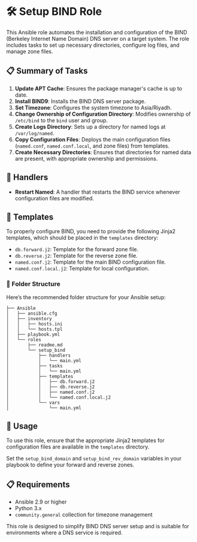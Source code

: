<!-- add all roles in this folder -->

# 🛠️ Setup BIND Role

This Ansible role automates the installation and configuration of the BIND (Berkeley Internet Name Domain) DNS server on a target system. The role includes tasks to set up necessary directories, configure log files, and manage zone files.

## 📋 Summary of Tasks

1. **Update APT Cache**: Ensures the package manager's cache is up to date.
2. **Install BIND9**: Installs the BIND DNS server package.
3. **Set Timezone**: Configures the system timezone to Asia/Riyadh.
4. **Change Ownership of Configuration Directory**: Modifies ownership of `/etc/bind` to the `bind` user and group.
5. **Create Logs Directory**: Sets up a directory for named logs at `/var/log/named`.
6. **Copy Configuration Files**: Deploys the main configuration files (`named.conf`, `named.conf.local`, and zone files) from templates.
7. **Create Necessary Directories**: Ensures that directories for named data are present, with appropriate ownership and permissions.

## 🔧 Handlers

- **Restart Named**: A handler that restarts the BIND service whenever configuration files are modified.

## 📂 Templates

To properly configure BIND, you need to provide the following Jinja2 templates, which should be placed in the `templates` directory:

- `db.forward.j2`: Template for the forward zone file.
- `db.reverse.j2`: Template for the reverse zone file.
- `named.conf.j2`: Template for the main BIND configuration file.
- `named.conf.local.j2`: Template for local configuration.

### 📁 Folder Structure

Here’s the recommended folder structure for your Ansible setup:

```plaintext
├── Ansible
│   ├── ansible.cfg
│   ├── inventory
│   │   ├── hosts.ini
│   │   └── hosts.tpl
│   ├── playbook.yml
│   └── roles
│       ├── readme.md
│       └── setup_bind
│           ├── handlers
│           │   └── main.yml
│           ├── tasks
│           │   └── main.yml
│           ├── templates
│           │   ├── db.forward.j2
│           │   ├── db.reverse.j2
│           │   ├── named.conf.j2
│           │   └── named.conf.local.j2
│           └── vars
│               └── main.yml
```

## 🚀 Usage

To use this role, ensure that the appropriate Jinja2 templates for configuration files are available in the `templates` directory.

Set the `setup_bind_domain` and `setup_bind_rev_domain` variables in your playbook to define your forward and reverse zones.

## 📋 Requirements

- Ansible 2.9 or higher
- Python 3.x
- `community.general` collection for timezone management

This role is designed to simplify BIND DNS server setup and is suitable for environments where a DNS service is required.
